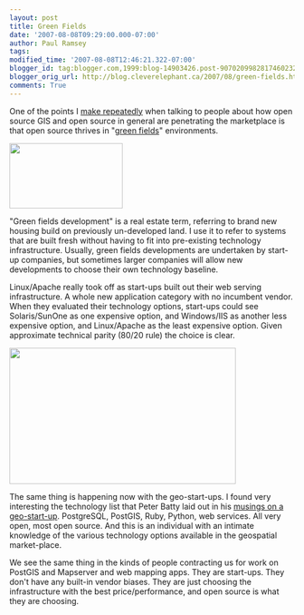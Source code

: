 ```yaml
---
layout: post
title: Green Fields
date: '2007-08-08T09:29:00.000-07:00'
author: Paul Ramsey
tags: 
modified_time: '2007-08-08T12:46:21.322-07:00'
blogger_id: tag:blogger.com,1999:blog-14903426.post-9070209982817460232
blogger_orig_url: http://blog.cleverelephant.ca/2007/08/green-fields.html
comments: True
---
```


One of the points I [make repeatedly](http://www.directionsmag.com/article.php?article_id=2517) when talking to people about how open source GIS and open source in general are penetrating the marketplace is that open source thrives in "[green fields](http://en.wikipedia.org/wiki/Greenfield_land)" environments.  

<img src="http://www.bethelregencyhomes.com/images/fairlandoak.jpg" width="200" height="115" />

"Green fields development" is a real estate term, referring to brand new housing build on previously un-developed land.  I use it to refer to systems that are built fresh without having to fit into pre-existing technology infrastructure.  Usually, green fields developments are undertaken by start-up companies, but sometimes larger companies will allow new developments to choose their own technology baseline.

Linux/Apache really took off as start-ups built out their web serving infrastructure. A whole new application category with no incumbent vendor.  When they evaluated their technology options, start-ups could see Solaris/SunOne as one expensive option, and Windows/IIS as another less expensive option, and Linux/Apache as the least expensive option. Given approximate technical parity (80/20 rule) the choice is clear.

[<img width="400" height="240" src="http://news.netcraft.com/archives/2007/05/overallc.gif" border="0" />](http://news.netcraft.com/archives/2007/05/)

The same thing is happening now with the geo-start-ups. I found very interesting the technology list that Peter Batty laid out in his [musings on a geo-start-up](http://geothought.blogspot.com/2007/08/looking-for-some-top-notch-web.html).  PostgreSQL, PostGIS, Ruby, Python, web services.  All very open, most open source.  And this is an individual with an intimate knowledge of the various technology options available in the geospatial market-place.

We see the same thing in the kinds of people contracting us for work on PostGIS and Mapserver and web mapping apps. They are start-ups. They don't have any built-in vendor biases. They are just choosing the infrastructure with the best price/performance, and open source is what they are choosing.